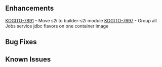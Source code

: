<!-- Keep them in alphabetical order -->
## Enhancements
[KOGITO-7891](https://issues.redhat.com/browse/KOGITO-7891) - Move s2i to builder-s2i module
[KOGITO-7697](https://issues.redhat.com/browse/KOGITO-7697) - Group all Jobs service jdbc flavors on one container image

## Bug Fixes

## Known Issues

